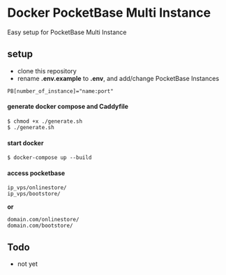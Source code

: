 # Docker PocketBase Multi Instance

Easy setup for PocketBase Multi Instance

## setup

- clone this repository
- rename **.env.example** to **.env**, and add/change PocketBase Instances

```
PB[number_of_instance]="name:port"
```

#### generate docker compose and Caddyfile

```
$ chmod +x ./generate.sh
$ ./generate.sh
```

#### start docker

```
$ docker-compose up --build
```

#### access pocketbase

```
ip_vps/onlinestore/
ip_vps/bootstore/
```

**or**

```
domain.com/onlinestore/
domain.com/bootstore/
```

## Todo

- not yet
